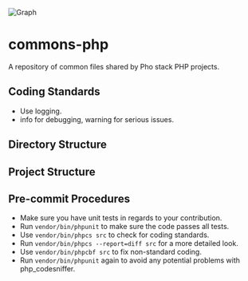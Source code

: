 ![Graph](https://github.com/phonetworks/commons-php/raw/master/.github/cover2.jpg "Phở Networks")

# commons-php
A repository of common files shared by Pho stack PHP projects.

## Coding Standards

* Use logging.
* info for debugging, warning for serious issues.


## Directory Structure

## Project Structure

## Pre-commit Procedures

* Make sure you have unit tests in regards to your contribution.
* Run ```vendor/bin/phpunit``` to make sure the code passes all tests. 
* Use ```vendor/bin/phpcs src``` to check for coding standards.
* Run ```vendor/bin/phpcs --report=diff src``` for a more detailed look.
* Use ```vendor/bin/phpcbf src``` to fix non-standard coding.
* Run ```vendor/bin/phpunit``` again to avoid any potential problems with php_codesniffer.
